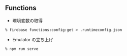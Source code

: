 ## Functions

- 環境変数の取得

```
% firebase functions:config:get > .runtimeconfig.json
```

- Emulator の立ち上げ

```
% npm run serve
```
